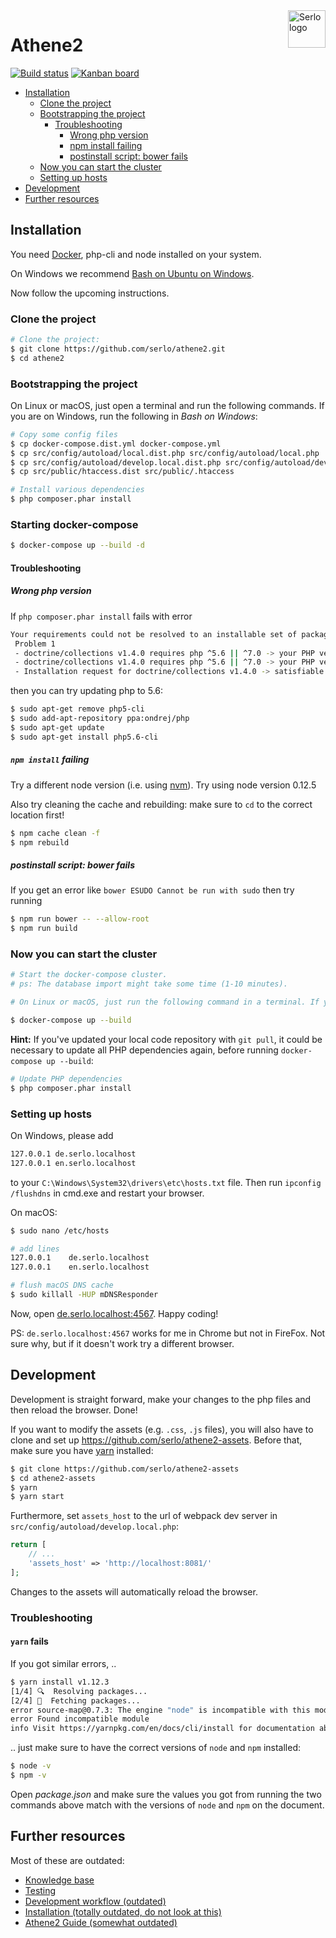 <img src="https://assets.serlo.org/meta/logo.png" alt="Serlo logo" title="Serlo" align="right" height="60" />

# Athene2

[![Build status](https://img.shields.io/travis/com/serlo/athene2/development.svg)](https://travis-ci.com/serlo/athene2) [![Kanban board](https://img.shields.io/badge/Kanban-board-brightgreen.svg)](https://github.com/orgs/serlo/projects/1)

<!-- START doctoc generated TOC please keep comment here to allow auto update -->
<!-- DON'T EDIT THIS SECTION, INSTEAD RE-RUN doctoc TO UPDATE -->

- [Installation](#installation)
  - [Clone the project](#clone-the-project)
  - [Bootstrapping the project](#bootstrapping-the-project)
    - [Troubleshooting](#troubleshooting)
      - [Wrong php version](#wrong-php-version)
      - [npm install failing](#npm-install-failing)
      - [postinstall script: bower fails](#postinstall-script-bower-fails)
  - [Now you can start the cluster](#now-you-can-start-the-cluster)
  - [Setting up hosts](#setting-up-hosts)
- [Development](#development)
- [Further resources](#further-resources)

<!-- END doctoc generated TOC please keep comment here to allow auto update -->

## Installation

You need [Docker](https://docs.docker.com/engine/installation/), php-cli and node installed on your system.

On Windows we recommend [Bash on Ubuntu on Windows](https://msdn.microsoft.com/de-de/commandline/wsl/about).

Now follow the upcoming instructions.

### Clone the project

```sh
# Clone the project:
$ git clone https://github.com/serlo/athene2.git
$ cd athene2
```

### Bootstrapping the project

On Linux or macOS, just open a terminal and run the following commands. If you are on Windows, run the following in _Bash on Windows_:

```sh
# Copy some config files
$ cp docker-compose.dist.yml docker-compose.yml
$ cp src/config/autoload/local.dist.php src/config/autoload/local.php
$ cp src/config/autoload/develop.local.dist.php src/config/autoload/develop.local.php
$ cp src/public/htaccess.dist src/public/.htaccess

# Install various dependencies
$ php composer.phar install
```

### Starting docker-compose

```sh
$ docker-compose up --build -d
```

#### Troubleshooting

##### Wrong php version

If `php composer.phar install` fails with error

```sh
Your requirements could not be resolved to an installable set of packages.
 Problem 1
 - doctrine/collections v1.4.0 requires php ^5.6 || ^7.0 -> your PHP version (5.5.9) does not satisfy that requirement.
 - doctrine/collections v1.4.0 requires php ^5.6 || ^7.0 -> your PHP version (5.5.9) does not satisfy that requirement.
 - Installation request for doctrine/collections v1.4.0 -> satisfiable by doctrine/collections[v1.4.0].
```

then you can try updating php to 5.6:

```sh
$ sudo apt-get remove php5-cli
$ sudo add-apt-repository ppa:ondrej/php
$ sudo apt-get update
$ sudo apt-get install php5.6-cli
```

##### `npm install` failing

Try a different node version (i.e. using [nvm](https://github.com/creationix/nvm)). Try using node version 0.12.5

Also try cleaning the cache and rebuilding:
make sure to `cd` to the correct location first!

```sh
$ npm cache clean -f
$ npm rebuild
```

##### postinstall script: bower fails

If you get an error like `bower ESUDO Cannot be run with sudo` then try running

```sh
$ npm run bower -- --allow-root
$ npm run build
```

### Now you can start the cluster

```sh
# Start the docker-compose cluster.
# ps: The database import might take some time (1-10 minutes).

# On Linux or macOS, just run the following command in a terminal. If you are on Windows, run this in regular cmd.exe

$ docker-compose up --build
```

**Hint:** If you've updated your local code repository with `git pull`, it could be necessary to update all PHP dependencies again, before running `docker-compose up --build`:

```sh
# Update PHP dependencies
$ php composer.phar install
```

### Setting up hosts

On Windows, please add

```sh
127.0.0.1 de.serlo.localhost
127.0.0.1 en.serlo.localhost
```

to your `C:\Windows\System32\drivers\etc\hosts.txt` file. Then run `ipconfig /flushdns` in cmd.exe and
restart your browser.

On macOS:

```sh
$ sudo nano /etc/hosts

# add lines
127.0.0.1    de.serlo.localhost
127.0.0.1    en.serlo.localhost

# flush macOS DNS cache
$ sudo killall -HUP mDNSResponder
```

Now, open [de.serlo.localhost:4567](de.serlo.localhost:4567). Happy coding!

PS: `de.serlo.localhost:4567` works for me in Chrome but not in FireFox. Not sure why, but if it doesn't work try
a different browser.

## Development

Development is straight forward, make your changes to the php files and then reload the browser. Done!

If you want to modify the assets (e.g. `.css`, `.js` files), you will also have to clone and set up https://github.com/serlo/athene2-assets. Before that, make sure you have [yarn](https://yarnpkg.com/en/docs/install) installed:

```sh
$ git clone https://github.com/serlo/athene2-assets
$ cd athene2-assets
$ yarn
$ yarn start
```

Furthermore, set `assets_host` to the url of webpack dev server in `src/config/autoload/develop.local.php`:

```php
return [
    // ...
    'assets_host' => 'http://localhost:8081/'
];
```

Changes to the assets will automatically reload the browser.

### Troubleshooting

#### `yarn` fails

If you got similar errors, ..

```sh
$ yarn install v1.12.3
[1/4] 🔍  Resolving packages...
[2/4] 🚚  Fetching packages...
error source-map@0.7.3: The engine "node" is incompatible with this module. Expected version ">= 8". Got "6.14.4"
error Found incompatible module
info Visit https://yarnpkg.com/en/docs/cli/install for documentation about this command.
```

.. just make sure to have the correct versions of `node` and `npm` installed:

```sh
$ node -v
$ npm -v
```

Open _package.json_ and make sure the values you got from running the two commands above match with the versions of `node` and `npm` on the document.

## Further resources

Most of these are outdated:

- [Knowledge base](https://github.com/serlo/athene2/wiki/Knowledge-base)
- [Testing](https://github.com/serlo/athene2/wiki/Testing)
- [Development workflow (outdated)](https://github.com/serlo/athene2/wiki/Development-workflow)
- [Installation (totally outdated, do not look at this)](https://github.com/serlo/athene2/wiki/Installation)
- [Athene2 Guide (somewhat outdated)](https://serlo.github.io/athene2-guide/)
